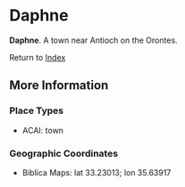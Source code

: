 # Daphne
**Daphne**. 
A town near Antioch on the Orontes. 








Return to [Index](00-Index.md)

## More Information

### Place Types

* ACAI: town



### Geographic Coordinates

* Biblica Maps: lat 33.23013; lon 35.63917




